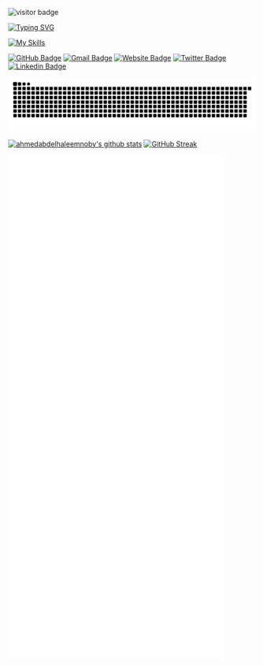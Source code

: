![visitor badge](https://visitor-badge.laobi.icu/badge?page_id=ahmedabdelhaleemnoby.visitor-badge&left_color=red&right_color=green&left_text=Hello%20Visitors)
 
[![Typing SVG](https://readme-typing-svg.demolab.com?font=Fira+Code&weight=900&size=30&pause=1000&color=F70C5D&width=450&lines=Hello+Everybody's+;welcome+to+my+github;ahmedabdelhaleemnoby)](https://git.io/ahmedabdelhaleemnoby)

[![My Skills](https://skillicons.dev/icons?i=js,html,css,nodejs,react,git,bootstrap,github,laravel,py,redux,sass,tailwind,wordpress)](https://gfoura.com)

[![GitHub Badge](https://img.shields.io/badge/-@ahmedabdelhaleemnoby-%23181717?style=flat&logo=github)](https://github.com/ahmedabdelhaleemnoby) 
[![Gmail Badge](https://img.shields.io/badge/-info@gfoura.com-c14438?style=flat&logo=Gmail&logoColor=white&link=mailto:info@gfoura.com)](mailto:info@gfoura.com) 
[![Website Badge](https://img.shields.io/website?color=0ab9e6&style=flat&up_message=gfoura.com&url=http%3A%2F%2Fgfoura.com%2F)](https://gfoura.com) 
[![Twitter Badge](https://img.shields.io/badge/-@pop_abdelhaleem-1ca0f1?style=flat&labelColor=1ca0f1&logo=twitter&logoColor=white&link=https://twitter.com/pop_abdelhaleem)](https://twitter.com/pop_abdelhaleem) 
[![Linkedin Badge](https://img.shields.io/badge/-@ahmedabdelhaleemnoby-blue?style=flat&logo=Linkedin&logoColor=white&link=https://www.linkedin.com/in/ahmed-abdelhaleem-gamal/)](https://www.linkedin.com/in/ahmed-abdelhaleem-gamal/)


<picture>
 <source media="(prefers-color-scheme: dark)" srcset="https://raw.githubusercontent.com/suren-atoyan/suren-atoyan/output/github-contribution-grid-snake-dark.svg">
 <img alt="snake!" src="https://raw.githubusercontent.com/suren-atoyan/suren-atoyan/output/github-contribution-grid-snake-light.svg">
</picture>


[![ahmedabdelhaleemnoby's github stats](https://github-readme-stats.vercel.app/api?username=ahmedabdelhaleemnoby&show_icons=true&theme=tokyonight&include_all_commits=true&count_private=true&hide=issues,contribs)](https://github.com/anuraghazra/github-readme-stats)
[![GitHub Streak](https://streak-stats.demolab.com?user=ahmedabdelhaleemnoby&theme=dark&hide_border=true)](https://git.io/streak-stats)

![metrics](./github-metrics.svg)

<!--
**suren-atoyan/suren-atoyan** is a ✨ _special_ ✨ repository because its `README.md` (this file) appears on your GitHub profile.

Here are some ideas to get you started:

- 🔭 I’m currently working on ...
- 🌱 I’m currently learning ...
- 👯 I’m looking to collaborate on ...
- 🤔 I’m looking for help with ...
- 💬 Ask me about ...
- 📫 How to reach me: ...
- 😄 Pronouns: ...
- ⚡ Fun fact: ...
-->